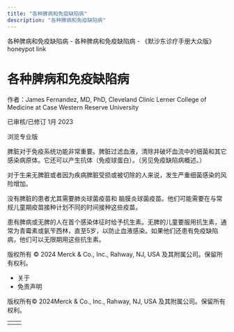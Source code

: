 ```yaml
---
title: "各种脾病和免疫缺陷病"
description: "各种脾病和免疫缺陷病"
---
```


﻿各种脾病和免疫缺陷病 \- 各种脾病和免疫缺陷病 \- 《默沙东诊疗手册大众版》 honeypot link

# 各种脾病和免疫缺陷病

作者：James Fernandez, MD, PhD, Cleveland Clinic Lerner College of Medicine at Case Western
Reserve University

已审核/已修订 1月 2023

浏览专业版

脾脏对于免疫系统功能非常重要。脾脏过滤血液，清除并破坏血流中的细菌和其它感染病原体。它还可以产生抗体（免疫球蛋白）。（另见免疫缺陷病概述。）

对于生来无脾脏或者因为疾病脾脏受损或被切除的人来说，发生严重细菌感染的风险增加。

没有脾脏的患者尤其需要肺炎球菌疫苗和 脑膜炎球菌疫苗。他们可能需要在与常规儿童期疫苗接种计划不同的时间接种这些疫苗。

患有脾病或无脾的人在首个感染体征时给予抗生素。无脾的儿童要服用抗生素，通常为青霉素或氨苄西林，直至5岁，以防止血液感染。如果他们还患有免疫缺陷病，他们可以无限期用这些抗生素。



版权所有 © 2024
Merck & Co., Inc., Rahway, NJ, USA 及其附属公司。保留所有权利。

- 关于
- 免责声明

版权所有© 2024Merck & Co., Inc., Rahway, NJ, USA 及其附属公司。保留所有权利。

|     |     |
| --- | --- |
|  |  |
